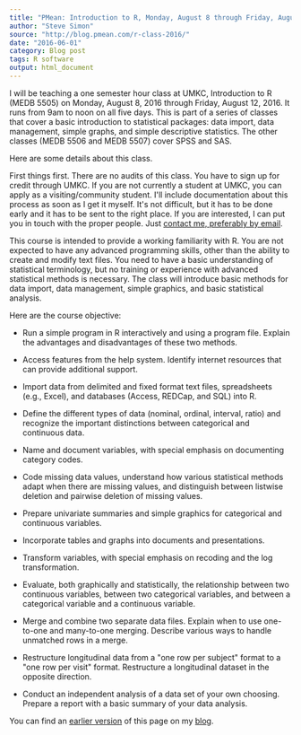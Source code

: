 ```yaml
---
title: "PMean: Introduction to R, Monday, August 8 through Friday, August 12, 2016"
author: "Steve Simon"
source: "http://blog.pmean.com/r-class-2016/"
date: "2016-06-01"
category: Blog post
tags: R software
output: html_document
---
```


I will be teaching a one semester hour class at UMKC, Introduction to R (MEDB 5505) on Monday, August 8, 2016 through Friday, August 12, 2016. It runs from 9am to noon on all five days. This is part of a series of classes that cover a basic introduction to statistical packages: data import, data management, simple graphs, and simple descriptive statistics. The other classes (MEDB 5506 and MEDB 5507) cover SPSS and SAS.

Here are some details about this class.

<!---More--->

First things first. There are no audits of this class. You have to sign up for credit through UMKC. If you are not currently a student at UMKC, you can apply as a visiting/community student. I'll include documentation about this process as soon as I get it myself. It's not difficult, but it has to be done early and it has to be sent to the right place. If you are interested, I can put you in touch with the proper people. Just [contact me, preferably by email](http://www.pmean.com/contact.html).

This course is intended to provide a working familiarity with R. You are not expected to have any advanced programming skills, other than the ability to create and modify text files. You need to have a basic understanding of statistical terminology, but no training or experience with advanced statistical methods is necessary. The class will introduce basic methods for data import, data management, simple graphics, and basic statistical analysis.

Here are the course objective:

- Run a simple program in R interactively and using a program file. Explain the advantages and disadvantages of these two methods.

- Access features from the help system. Identify internet resources that can provide additional support.

- Import data from delimited and fixed format text files, spreadsheets (e.g., Excel), and databases (Access, REDCap, and SQL) into R.

- Define the different types of data (nominal, ordinal, interval, ratio) and recognize the important distinctions between categorical and continuous data.

- Name and document variables, with special emphasis on documenting category codes.

- Code missing data values, understand how various statistical methods adapt when there are missing values, and distinguish between listwise deletion and pairwise deletion of missing values.

- Prepare univariate summaries and simple graphics for categorical and continuous variables.

- Incorporate tables and graphs into documents and presentations.

- Transform variables, with special emphasis on recoding and the log transformation.

- Evaluate, both graphically and statistically, the relationship between two continuous variables, between two categorical variables, and between a categorical variable and a continuous variable.

- Merge and combine two separate data files. Explain when to use one-to-one and many-to-one merging. Describe various ways to handle unmatched rows in a merge.

- Restructure longitudinal data from a "one row per subject" format to a "one row per visit" format. Restructure a longitudinal dataset in the opposite direction.

- Conduct an independent analysis of a data set of your own choosing. Prepare a report with a basic summary of your data analysis.

You can find an [earlier version][sim1] of this page on my [blog][sim2].

[sim1]: http://blog.pmean.com/r-class-2016/
[sim2]: http://blog.pmean.com